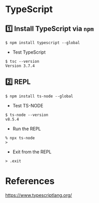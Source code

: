 # TypeScript

## :one: Install TypeScript via `npm`

```
$ npm install typescript --global
```

* Test TypeScript

```
$ tsc --version
Version 3.7.4
```

## :two: REPL

```
$ npm install ts-node --global
```

* Test TS-NODE

```
$ ts-node --version
v8.5.4
```

* Run the REPL

```
% npx ts-node 
>
```

* Exit from the REPL

```
> .exit
```



# References

https://www.typescriptlang.org/
